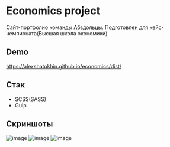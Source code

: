 
# Economics project

Сайт-портфолио команды Абздольцы. Подготовлен для кейс-чемпионата(Высшая школа экономики)



## Demo

https://alexshatokhin.github.io/economics/dist/


## Стэк

* SCSS(SASS)
* Gulp

## Скриншоты

![image](https://user-images.githubusercontent.com/67309300/223143538-0c3489eb-1d65-464a-878a-0173d9a12a5b.png)
![image](https://user-images.githubusercontent.com/67309300/223143799-c185f8e3-8eed-4258-be81-af46e8ee29f8.png)
![image](https://user-images.githubusercontent.com/67309300/223143669-2311824c-ae59-44dc-b077-ff111b27a699.png)
